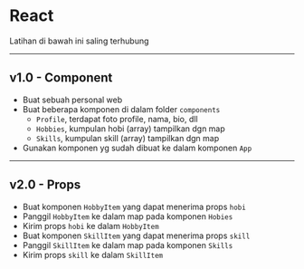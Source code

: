 # React

Latihan di bawah ini saling terhubung

---
## v1.0 - Component

- Buat sebuah personal web
- Buat beberapa komponen di dalam folder `components`
  - `Profile`, terdapat foto profile, nama, bio, dll
  - `Hobbies`, kumpulan hobi (array) tampilkan dgn map
  - `Skills`, kumpulan skill (array) tampilkan dgn map
- Gunakan komponen yg sudah dibuat ke dalam komponen `App`

---
## v2.0 - Props

- Buat komponen `HobbyItem` yang dapat menerima props `hobi`
- Panggil `HobbyItem` ke dalam map pada komponen `Hobies`
- Kirim props `hobi` ke dalam `HobbyItem`
- Buat komponen `SkillItem` yang dapat menerima props `skill`
- Panggil `SkillItem` ke dalam map pada komponen `Skills`
- Kirim props `skill` ke dalam `SkillItem`

